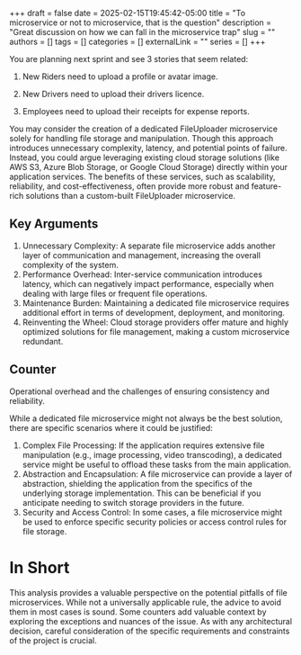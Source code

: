 +++ 
draft = false
date = 2025-02-15T19:45:42-05:00
title = "To microservice or not to microservice, that is the question"
description = "Great discussion on how we can fall in the microservice trap"
slug = ""
authors = []
tags = []
categories = []
externalLink = ""
series = []
+++

You are planning next sprint and see 3 stories that seem related:

1. New Riders need to upload a profile or avatar image.

2. New Drivers need to upload their drivers licence.

3. Employees need to upload their receipts for expense reports.

You may consider the creation of a dedicated FileUploader microservice solely for handling file storage and manipulation. Though this approach introduces unnecessary complexity, latency, and potential points of failure.  Instead, you could argue leveraging existing cloud storage solutions (like AWS S3, Azure Blob Storage, or Google Cloud Storage) directly within your application services.  The benefits of these services, such as scalability, reliability, and cost-effectiveness, often provide more robust and feature-rich solutions than a custom-built FileUploader microservice.

## Key Arguments

1. Unnecessary Complexity: A separate file microservice adds another layer of communication and management, increasing the overall complexity of the system.
2. Performance Overhead: Inter-service communication introduces latency, which can negatively impact performance, especially when dealing with large files or frequent file operations.
3. Maintenance Burden: Maintaining a dedicated file microservice requires additional effort in terms of development, deployment, and monitoring.
4. Reinventing the Wheel: Cloud storage providers offer mature and highly optimized solutions for file management, making a custom microservice redundant.

## Counter

Operational overhead and the challenges of ensuring consistency and reliability.

While a dedicated file microservice might not always be the best solution, there are specific scenarios where it could be justified:

1. Complex File Processing: If the application requires extensive file manipulation (e.g., image processing, video transcoding), a dedicated service might be useful to offload these tasks from the main application.
2. Abstraction and Encapsulation: A file microservice can provide a layer of abstraction, shielding the application from the specifics of the underlying storage implementation. This can be beneficial if you anticipate needing to switch storage providers in the future.
3. Security and Access Control: In some cases, a file microservice might be used to enforce specific security policies or access control rules for file storage.

# In Short
This analysis provides a valuable perspective on the potential pitfalls of file microservices.  While not a universally applicable rule, the advice to avoid them in most cases is sound.  Some counters add valuable context by exploring the exceptions and nuances of the issue.  As with any architectural decision, careful consideration of the specific requirements and constraints of the project is crucial.